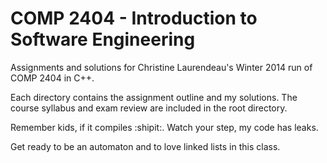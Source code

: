 COMP 2404 - Introduction to Software Engineering
========

Assignments and solutions for Christine Laurendeau's Winter 2014 run of COMP 2404 in C++. 

Each directory contains the assignment outline and my solutions. The course syllabus and exam review are included in the root directory.

Remember kids, if it compiles :shipit:. Watch your step, my code has leaks.

Get ready to be an automaton and to love linked lists in this class.
